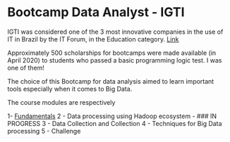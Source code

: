 # Bootcamp Data Analyst - IGTI

IGTI was considered one of the 3 most innovative companies in the use of IT in Brazil by the IT Forum, in the Education category. [Link](https://itforum365.com.br/conheca-os-vencedores-categoria-do-premio-as-100-inovadoras-no-uso-de-ti-2019/)

Approximately 500 scholarships for bootcamps were made available (in April 2020) to students who passed a basic programming logic test. I was one of them!

The choice of this Bootcamp for data analysis aimed to learn important tools especially when it comes to Big Data.

The course modules are respectively

1- [Fundamentals](https://github.com/jgoncsilva/IGTI-Bootcamp---Data-Analysis/tree/master/Fundamentals%20-%20Module%201) 
2 - Data processing using Hadoop ecosystem - ### IN PROGRESS
3 - Data Collection and Collection
4 - Techniques for Big Data processing
5 - Challenge